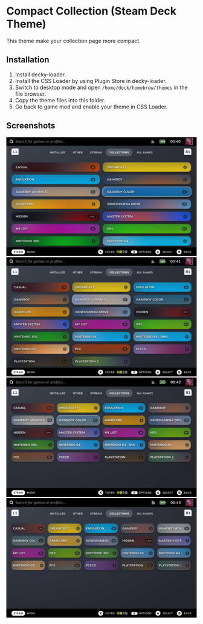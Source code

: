 # Compact Collection (Steam Deck Theme)

This theme make your collection page more compact.

## Installation

1. Install decky-loader.
1. Install the CSS Loader by using Plugin Store in decky-loader.
1. Switch to desktop mode and open `/home/deck/homebrew/themes` in the file browser.
1. Copy the theme files into this folder.
1. Go back to game mod and enable your theme in CSS Loader.

## Screenshots

![2 columns](./screenshots/2.jpg)
![3 columns](./screenshots/3.jpg)
![4 columns](./screenshots/4.jpg)
![5 columns](./screenshots/5.jpg)
